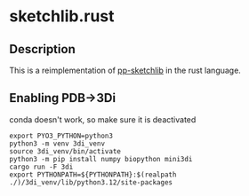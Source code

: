 # sketchlib.rust

## Description

This is a reimplementation of [pp-sketchlib](https://github.com/bacpop/pp-sketchlib)
in the rust language.

## Enabling PDB->3Di
conda doesn't work, so make sure it is deactivated
```
export PYO3_PYTHON=python3
python3 -m venv 3di_venv
source 3di_venv/bin/activate
python3 -m pip install numpy biopython mini3di
cargo run -F 3di
export PYTHONPATH=${PYTHONPATH}:$(realpath ./)/3di_venv/lib/python3.12/site-packages
```